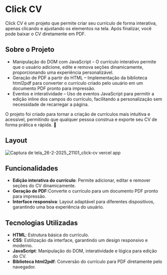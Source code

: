 # Click CV

Click CV é um projeto que permite criar seu currículo de forma interativa, apenas clicando e ajustando os elementos na tela. Após finalizar, você pode baixar o CV diretamente em PDF.
## Sobre o Projeto

-  Manipulação do DOM com JavaScript – O currículo interativo permite que o usuário adicione, edite e remova seções dinamicamente, proporcionando uma experiência personalizável.
-  Geração de PDF a partir do HTML – Implementação da biblioteca html2pdf para converter o currículo criado pelo usuário em um documento PDF pronto para impressão.
-  Eventos e interatividade – Uso de eventos JavaScript para permitir a edição inline dos campos do currículo, facilitando a personalização sem necessidade de recarregar a página.

O projeto foi criado para tornar a criação de currículos mais intuitiva e acessível, permitindo que qualquer pessoa construa e exporte seu CV de forma prática e rápida. 🚀
## Layout




![Captura de tela_26-2-2025_21101_click-cv vercel app](https://github.com/user-attachments/assets/a2ca0fd2-c885-47d3-b887-4a4638915f49)






## Funcionalidades

- **Edição interativa do currículo**: Permite adicionar, editar e remover seções do CV dinamicamente.
- **Geração de PDF**:Converte o currículo para um documento PDF pronto para impressão.
- **Interface responsiva**: Layout adaptável para diferentes dispositivos, garantindo uma boa experiência do usuário.

## Tecnologias Utilizadas

- **HTML**: Estrutura básica do currículo.
- **CSS**: Estilização da interface, garantindo um design responsivo e moderno.
- **JavaScript**: Manipulação do DOM, interatividade e lógica para edição do CV.
- **Biblioteca html2pdf**: Conversão do currículo para PDF diretamente pelo navegador.
